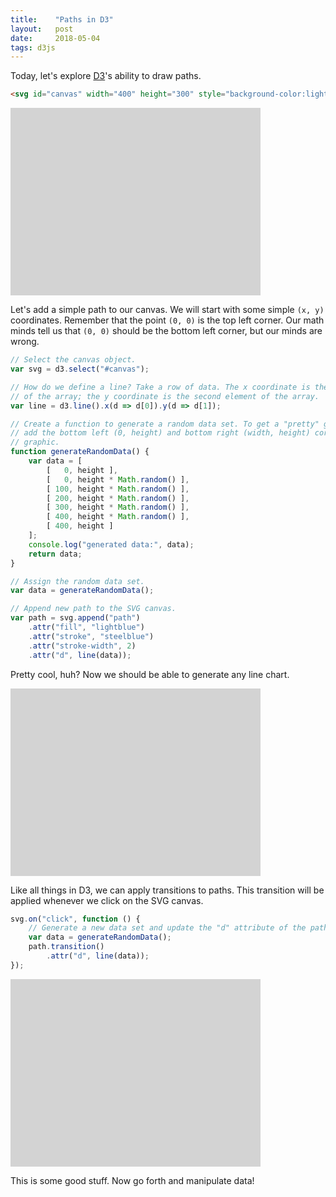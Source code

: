 ```yaml
---
title:    "Paths in D3"
layout:   post
date:     2018-05-04
tags: d3js
---
```


<script type="text/javascript" src="https://d3js.org/d3.v5.js"></script>

Today, let's explore [D3](https://d3js.org)'s ability to draw paths.

```html
<svg id="canvas" width="400" height="300" style="background-color:lightgray;"></svg>
```

<svg id="canvas1" width="400" height="300" style="background-color:lightgray;"></svg>

Let's add a simple path to our canvas. We will start with some simple `(x, y)` coordinates. Remember that the point `(0, 0)` is the top left corner. Our math minds tell us that `(0, 0)` should be the bottom left corner, but our minds are wrong.

```js
// Select the canvas object.
var svg = d3.select("#canvas");

// How do we define a line? Take a row of data. The x coordinate is the first element
// of the array; the y coordinate is the second element of the array.
var line = d3.line().x(d => d[0]).y(d => d[1]);

// Create a function to generate a random data set. To get a "pretty" graph, let's
// add the bottom left (0, height) and bottom right (width, height) corners to the
// graphic.
function generateRandomData() {
    var data = [
        [   0, height ],
        [   0, height * Math.random() ],
        [ 100, height * Math.random() ],
        [ 200, height * Math.random() ],
        [ 300, height * Math.random() ],
        [ 400, height * Math.random() ],
        [ 400, height ]
    ];
    console.log("generated data:", data);
    return data;
}

// Assign the random data set.
var data = generateRandomData();

// Append new path to the SVG canvas.
var path = svg.append("path")
    .attr("fill", "lightblue")
    .attr("stroke", "steelblue")
    .attr("stroke-width", 2)
    .attr("d", line(data));
```

Pretty cool, huh? Now we should be able to generate any line chart.

<svg id="canvas2" width="400" height="300" style="background-color:lightgray;"></svg>
<script>
(function () {
    var svg = d3.select("#canvas2");
    var line = d3.line().x(d => d[0]).y(d => d[1]);
    var height = 300;
    function generateRandomData() {
        var data = [
            [   0, height ],
            [   0, height * Math.random() ],
            [ 100, height * Math.random() ],
            [ 200, height * Math.random() ],
            [ 300, height * Math.random() ],
            [ 400, height * Math.random() ],
            [ 400, height ]
        ];
        console.log("generated data:", data);
        return data;
    }
    var data = generateRandomData();
    var path = svg.append("path")
        .attr("fill", "lightblue")
        .attr("stroke", "steelblue")
        .attr("stroke-width", 2)
        .attr("d", line(data));
})();
</script>

Like all things in D3, we can apply transitions to paths. This transition will be applied whenever we click on the SVG canvas.

```js
svg.on("click", function () {
    // Generate a new data set and update the "d" attribute of the path.
    var data = generateRandomData();
    path.transition()
        .attr("d", line(data));
});
```

<svg id="canvas3" width="400" height="300" style="background-color:lightgray;"></svg>
<script>
(function () {
    var svg = d3.select("#canvas3");
    var line = d3.line().x(d => d[0]).y(d => d[1]);
    var height = 300;

    function generateRandomData() {
        var data = [
            [   0, height ],
            [   0, height * Math.random() ],
            [ 100, height * Math.random() ],
            [ 200, height * Math.random() ],
            [ 300, height * Math.random() ],
            [ 400, height * Math.random() ],
            [ 400, height ]
        ];
        console.log("generated data:", data);
        return data;
    }

    var data = generateRandomData();

    var path = svg.append("path")
        .attr("fill", "lightblue")
        .attr("stroke", "steelblue")
        .attr("stroke-width", 2)
        .attr("d", line(data));

    svg.on("click", function () {
        data = generateRandomData();
        path.transition()
            .attr("d", line(data));
    });
})();
</script>

This is some good stuff. Now go forth and manipulate data!

